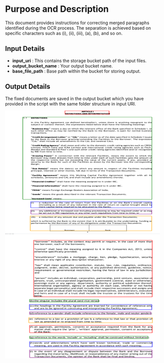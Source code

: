 # Purpose and Description

This document provides instructions for correcting merged paragraphs identified during the OCR process. The separation is achieved based on specific characters such as (i), (ii), (iii), (a), (b), and so on.

## Input Details

* **input_uri** : This contains the storage bucket path of the input files.  
* **output_bucket_name** : Your output bucket name.
* **base_file_path** : Base path within the bucket for storing output.

## Output Details

The fixed documents are saved in the output bucket which you have provided in the script with the same folder structure in input URI.

<img src="./Images/paragraph_1.png" width=800 height=400 alt="paragraph_1.png"></img>
<img src="./Images/paragraph_2.png" width=800 height=400 alt="paragraph_2.png"></img>
